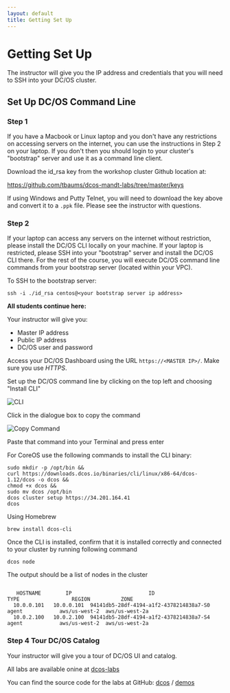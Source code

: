 ```yaml
---
layout: default
title: Getting Set Up
---
```


# Getting Set Up

The instructor will give you the IP address and credentials that you will need to SSH into your DC/OS cluster.

## Set Up DC/OS Command Line

### Step 1

If you have a Macbook or Linux laptop and you don't have any restrictions on accessing servers on the internet, you can use the instructions in Step 2 on your laptop. If you don't then you should login to your cluster's "bootstrap" server and use it as a command line client.

Download the id_rsa key from the workshop cluster Github location at:

https://github.com/tbaums/dcos-mandt-labs/tree/master/keys

If using Windows and Putty Telnet, you will need to download the key above and convert it to a `.ppk` file. Please see the instructor with questions.  

### Step 2

If your laptop can access any servers on the internet without restriction, please install the DC/OS CLI locally on your machine. If your laptop is restricted, please SSH into your "bootstrap" server and install the DC/OS CLI there. For the rest of the course, you will execute DC/OS command line commands from your bootstrap server (located within your VPC).

To SSH to the bootstrap server:
```
ssh -i ./id_rsa centos@<your bootstrap server ip address>
```

**All students continue here:**

Your instructor will give you:
- Master IP address
- Public IP address
- DC/OS user and password

Access your DC/OS Dashboard using the URL `https://<MASTER IP>/`.  Make sure you use *HTTPS*.

Set up the DC/OS command line by clicking on the top left and choosing "Install CLI"

![CLI](https://docs.mesosphere.com/1.12/img/install-cli.png)

Click in the dialogue box to copy the command

![Copy Command](https://docs.mesosphere.com/1.12/img/CLI-Installation-GUI_Popup_Linux-1.12.png)

Paste that command into your Terminal and press enter

For CoreOS use the following commands to install the CLI binary:

```
sudo mkdir -p /opt/bin &&
curl https://downloads.dcos.io/binaries/cli/linux/x86-64/dcos-1.12/dcos -o dcos &&
chmod +x dcos &&
sudo mv dcos /opt/bin
dcos cluster setup https://34.201.164.41
dcos
```

Using Homebrew
```
brew install dcos-cli
```


Once the CLI is installed, confirm that it is installed correctly and connected to your cluster by running following command

```
dcos node
```

The output should be a list of nodes in the cluster

```

   HOSTNAME        IP                         ID                     TYPE                 REGION          ZONE       
  10.0.0.101   10.0.0.101  94141db5-28df-4194-a1f2-4378214838a7-S0   agent            aws/us-west-2  aws/us-west-2a  
  10.0.2.100   10.0.2.100  94141db5-28df-4194-a1f2-4378214838a7-S4   agent            aws/us-west-2  aws/us-west-2a
```

### Step 4 Tour DC/OS Catalog

Your instructor will give you a tour of DC/OS UI and catalog.

All labs are available onine at [dcos-labs](https://github.com/dcos/demos)

You can find the source code for the labs at GitHub:
[dcos][dcos-organization] /
[demos](https://github.com/dcos/demos)

[dcos-organization]: https://github.com/dcos
